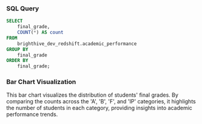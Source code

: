 ### SQL Query
```sql final_grade_distribution
SELECT 
    final_grade, 
    COUNT(*) AS count
FROM 
    brighthive_dev_redshift.academic_performance
GROUP BY 
    final_grade
ORDER BY 
    final_grade;
```

### Bar Chart Visualization
<BarChart
    data={final_grade_distribution}
    x=final_grade
    y=count
    labels=true
/>

This bar chart visualizes the distribution of students' final grades. By comparing the counts across the 'A', 'B', 'F', and 'IP' categories, it highlights the number of students in each category, providing insights into academic performance trends.
